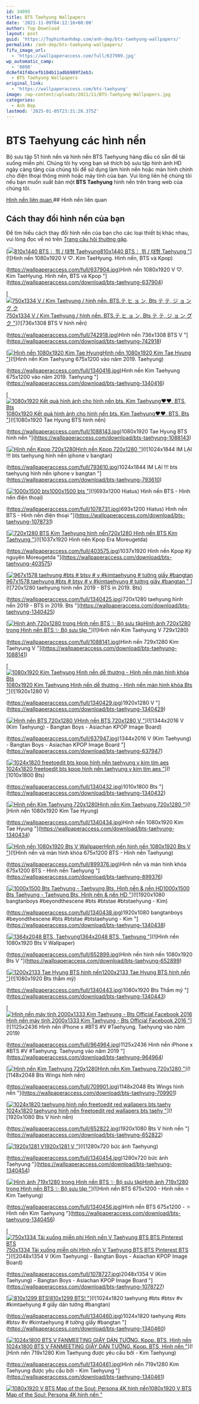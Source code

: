 ```yaml
---
id: 34095
title: BTS Taehyung Wallpapers
date: '2021-11-09T04:12:16+00:00'
author: Top Download
layout: post
guid: 'https://Tophinhanhdep.com/anh-dep/bts-taehyung-wallpapers/'
permalink: /anh-dep/bts-taehyung-wallpapers/
fifu_image_url:
  - 'https://wallpaperaccess.com/full/637909.jpg'
wp_automatic_camp:
  - '8098'
dc8ef41f4bcefb104b11adbb989f2eb3:
  - BTS Taehyung Wallpapers
original_link:
  - 'https://wallpaperaccess.com/bts-taehyung'
image: /wp-content/uploads/2021/11/BTS-Taehyung-Wallpapers.jpg
categories:
  - Ảnh Đẹp
lastmod: '2025-01-05T23:31:28.375Z'
---
```

# BTS Taehyung các hình nền

Bộ sưu tập 51 hình nền và hình nền BTS Taehyung hàng đầu có sẵn để tải xuống miễn phí. Chúng tôi hy vọng bạn sẽ thích bộ sưu tập hình ảnh HD ngày càng tăng của chúng tôi để sử dụng làm hình nền hoặc màn hình chính cho điện thoại thông minh hoặc máy tính của bạn. Vui lòng liên hệ chúng tôi nếu bạn muốn xuất bản một **BTS Taehyung** hình nền trên trang web của chúng tôi.

[Hình nền liên quan ](#related) ## Hình nền liên quan

## Cách thay đổi hình nền của bạn

Để tìm hiểu cách thay đổi hình nền của bạn cho các loại thiết bị khác nhau, vui lòng đọc về nó trên [Trang câu hỏi thường gặp](https://tophinhanhdep.com/faq/).

  
[[![810x1440 BTS︱ 뷔 / 태형 Taehyung](https://wallpaperaccess.com/full/637909.jpg)810x1440 BTS︱ 뷔 / 태형 Taehyung "](https://wallpaperaccess.com/download/bts-taehyung-637909)](![Hình nền 1080x1920 V ♡.  Kim TaeHyung.  Hình nền, BTS và Kpop)

(https://wallpaperaccess.com/full/637904.jpg)Hình nền 1080x1920 V ♡. Kim TaeHyung. Hình nền, BTS và Kpop "](https://wallpaperaccess.com/download/bts-taehyung-637904)

[[![750x1334 V / Kim Taehyung / hình nền.  BTS.テ ヒ ョ ン, Bts テ テ, ジ ョ ン グ ク](https://wallpaperaccess.com/full/793599.png)750x1334 V / Kim Taehyung / hình nền. BTS.テ ヒ ョ ン, Bts テ テ, ジ ョ ン グ ク "](https://wallpaperaccess.com/download/bts-taehyung-793599)](![736x1308 BTS V hình nền)

(https://wallpaperaccess.com/full/742918.jpg)Hình nền 736x1308 BTS V "](https://wallpaperaccess.com/download/bts-taehyung-742918)

[[![Hình nền 1080x1920 Kim Tae Hyung](https://wallpaperaccess.com/full/637907.jpg)Hình nền 1080x1920 Kim Tae Hyung "](https://wallpaperaccess.com/download/bts-taehyung-637907)](![Hình nền Kim Taehyung 675x1200 vào năm 2019. Taehyung)

(https://wallpaperaccess.com/full/1340416.jpg)Hình nền Kim Taehyung 675x1200 vào năm 2019. Taehyung "](https://wallpaperaccess.com/download/bts-taehyung-1340416)

[[![1080x1920 Kết quả hình ảnh cho hình nền bts.  Kim Taehyung❤❤.  BTS, Bts](https://wallpaperaccess.com/full/785727.png)1080x1920 Kết quả hình ảnh cho hình nền bts. Kim Taehyung❤❤. BTS, Bts "](https://wallpaperaccess.com/download/bts-taehyung-785727)](![1080x1920 Tae Hyung BTS hình nền)

(https://wallpaperaccess.com/full/1088143.jpg)1080x1920 Tae Hyung BTS hình nền "](https://wallpaperaccess.com/download/bts-taehyung-1088143)

[[![Hình nền Kpop 720x1280](https://wallpaperaccess.com/full/1340418.png)Hình nền Kpop 720x1280 "](https://wallpaperaccess.com/download/bts-taehyung-1340418)](![1024x1844 IM LẠI !!!  bts taehyung hình nền iphone v bangtan)

(https://wallpaperaccess.com/full/793610.jpg)1024x1844 IM LẠI !!! bts taehyung hình nền iphone v bangtan "](https://wallpaperaccess.com/download/bts-taehyung-793610)

[[![1000x1500 bts](https://wallpaperaccess.com/full/1340419.jpg)1000x1500 bts "](https://wallpaperaccess.com/download/bts-taehyung-1340419)](![693x1200 Hiatus) Hình nền BTS - Hình nền điện thoại)

(https://wallpaperaccess.com/full/1078731.jpg)693x1200 Hiatus) Hình nền BTS - Hình nền điện thoại "](https://wallpaperaccess.com/download/bts-taehyung-1078731)

[[![720x1280 BTS Kim Taehyung hình nền](https://wallpaperaccess.com/full/1340423.jpg)720x1280 Hình nền BTS Kim Taehyung "](https://wallpaperaccess.com/download/bts-taehyung-1340423)](![1037x1920 Hình nền Kpop Era Moreugetda)

(https://wallpaperaccess.com/full/403575.jpg)1037x1920 Hình nền Kpop Kỷ nguyên Moreugetda "](https://wallpaperaccess.com/download/bts-taehyung-403575)

[[![967x1578 taehyung #bts # btsv # v #kimtaehyung # tường giấy #bangtan](https://wallpaperaccess.com/full/1088289.jpg)967x1578 taehyung #bts # btsv # v #kimtaehyung # tường giấy #bangtan " ](https://wallpaperaccess.com/download/bts-taehyung-1088289)](![720x1280 taehyung hình nền 2019 - BTS in 2019. Bts)

(https://wallpaperaccess.com/full/1340425.jpg)720x1280 taehyung hình nền 2019 - BTS in 2019. Bts "](https://wallpaperaccess.com/download/bts-taehyung-1340425)

[[![Hình ảnh 720x1280 trong Hình nền BTS ✨ Bộ sưu tập](https://wallpaperaccess.com/full/1340426.jpg)Hình ảnh 720x1280 trong Hình nền BTS ✨ Bộ sưu tập "](https://wallpaperaccess.com/download/bts-taehyung-1340426)](![Hình nền Kim Taehyung V 729x1280)

(https://wallpaperaccess.com/full/1088141.jpg)Hình nền 729x1280 Kim Taehyung V "](https://wallpaperaccess.com/download/bts-taehyung-1088141)

[[![1080x1920 Kim Taehyung Hình nền dễ thương - Hình nền màn hình khóa Bts](https://wallpaperaccess.com/full/1088247.jpg)1080x1920 Kim Taehyung Hình nền dễ thương - Hình nền màn hình khóa Bts "](https://wallpaperaccess.com/download/bts-taehyung-1088247)](![1920x1280 V)

(https://wallpaperaccess.com/full/1340429.jpg)1920x1280 V "](https://wallpaperaccess.com/download/bts-taehyung-1340429)

[[![Hình nền BTS 720x1280 V](https://wallpaperaccess.com/full/637913.jpg)Hình nền BTS 720x1280 V "](https://wallpaperaccess.com/download/bts-taehyung-637913)](![1344x2016 V (Kim Taehyung) - Bangtan Boys - Asiachan KPOP Image Board)

(https://wallpaperaccess.com/full/637947.jpg)1344x2016 V (Kim Taehyung) - Bangtan Boys - Asiachan KPOP Image Board "](https://wallpaperaccess.com/download/bts-taehyung-637947)

[[![1024x1820 freetoedit bts kpop hình nền taehyung v kim tím aes](https://wallpaperaccess.com/full/1340431.jpg)1024x1820 freetoedit bts kpop hình nền taehyung v kim tím aes "](https://wallpaperaccess.com/download/bts-taehyung-1340431)](![1010x1800 Bts)

(https://wallpaperaccess.com/full/1340432.jpg)1010x1800 Bts "](https://wallpaperaccess.com/download/bts-taehyung-1340432)

[[![Hình nền Kim Taehyung 720x1280](https://wallpaperaccess.com/full/1088248.jpg)Hình nền Kim Taehyung 720x1280 "](https://wallpaperaccess.com/download/bts-taehyung-1088248)](![Hình nền 1080x1920 Kim Tae Hyung)

(https://wallpaperaccess.com/full/1340434.jpg)Hình nền 1080x1920 Kim Tae Hyung "](https://wallpaperaccess.com/download/bts-taehyung-1340434)

[[![Hình nền 1080x1920 Bts V Wallpaper](https://wallpaperaccess.com/full/926890.jpg)Hình nền hình nền 1080x1920 Bts V "](https://wallpaperaccess.com/download/bts-taehyung-926890)](![Hình nền và màn hình khóa 675x1200 BTS - Hình nền Taehyung)

(https://wallpaperaccess.com/full/899376.jpg)Hình nền và màn hình khóa 675x1200 BTS - Hình nền Taehyung "](https://wallpaperaccess.com/download/bts-taehyung-899376)

[[![1000x1500 Bts Taehyung - Taehyung Bts, Hình nền & nền HD](https://wallpaperaccess.com/full/1146899.jpg)1000x1500 Bts Taehyung - Taehyung Bts, Hình nền &amp; nền HD "](https://wallpaperaccess.com/download/bts-taehyung-1146899)](![1920x1080 bangtanboys #beyondthescene #bts #btstae #btstaehyung - Kim)

(https://wallpaperaccess.com/full/1340438.jpg)1920x1080 bangtanboys #beyondthescene #bts #btstae #btstaehyung - Kim "](https://wallpaperaccess.com/download/bts-taehyung-1340438)

[[![1364x2048 BTS, Taehyung](https://wallpaperaccess.com/full/793625.jpg)1364x2048 BTS, Taehyung "](https://wallpaperaccess.com/download/bts-taehyung-793625)](![Hình nền 1080x1920 Bts V Wallpaper)

(https://wallpaperaccess.com/full/652899.jpg)Hình nền hình nền 1080x1920 Bts V "](https://wallpaperaccess.com/download/bts-taehyung-652899)

[[![1200x2133 Tae Hyung BTS hình nền](https://wallpaperaccess.com/full/964973.jpg)1200x2133 Tae Hyung BTS hình nền "](https://wallpaperaccess.com/download/bts-taehyung-964973)](![1080x1920 Bts thẩm mỹ)

(https://wallpaperaccess.com/full/1340443.jpg)1080x1920 Bts Thẩm mỹ "](https://wallpaperaccess.com/download/bts-taehyung-1340443)

[[![Hình nền máy tính 2000x1333 Kim Taehyung - Bts Official Facebook 2016](https://wallpaperaccess.com/full/1340444.jpg)Hình nền máy tính 2000x1333 Kim Taehyung - Bts Official Facebook 2016 "](https://wallpaperaccess.com/download/bts-taehyung-1340444)](![1125x2436 Hình nền iPhone x #BTS #V #Taehyung.  Taehyung vào năm 2019)

(https://wallpaperaccess.com/full/964964.jpg)1125x2436 Hình nền iPhone x #BTS #V #Taehyung. Taehyung vào năm 2019 "](https://wallpaperaccess.com/download/bts-taehyung-964964)

[[![Hình nền Kim Taehyung 720x1280](https://wallpaperaccess.com/full/1340448.jpg)Hình nền Kim Taehyung 720x1280 "](https://wallpaperaccess.com/download/bts-taehyung-1340448)](![1148x2048 Bts Wings hình nền)

(https://wallpaperaccess.com/full/709901.jpg)1148x2048 Bts Wings hình nền "](https://wallpaperaccess.com/download/bts-taehyung-709901)

[[![1024x1820 taehyung hình nền freetoedit red wallapers bts taehy](https://wallpaperaccess.com/full/1078766.jpg)1024x1820 taehyung hình nền freetoedit red wallapers bts taehy "](https://wallpaperaccess.com/download/bts-taehyung-1078766)](![1920x1080 Bts V hình nền)

(https://wallpaperaccess.com/full/652822.jpg)1920x1080 Bts V hình nền "](https://wallpaperaccess.com/download/bts-taehyung-652822)

[[![1920x1281 V](https://wallpaperaccess.com/full/1340452.jpg)1920x1281 V "](https://wallpaperaccess.com/download/bts-taehyung-1340452)](![1280x720 bức ảnh Taehyung)

(https://wallpaperaccess.com/full/1340454.jpg)1280x720 bức ảnh Taehyung "](https://wallpaperaccess.com/download/bts-taehyung-1340454)

[[![Hình ảnh 719x1280 trong Hình nền BTS ✨ Bộ sưu tập](https://wallpaperaccess.com/full/1340455.jpg)Hình ảnh 719x1280 trong Hình nền BTS ✨ Bộ sưu tập "](https://wallpaperaccess.com/download/bts-taehyung-1340455)](![Hình nền BTS 675x1200 - Hình nền ✧ Kim Taehyung)

(https://wallpaperaccess.com/full/1340456.jpg)Hình nền BTS 675x1200 - ✧ Hình nền Kim Taehyung "](https://wallpaperaccess.com/download/bts-taehyung-1340456)

[[![750x1334 Tải xuống miễn phí Hình nền V Taehyung BTS BTS Pinterest BTS](https://wallpaperaccess.com/full/1340457.jpg)750x1334 Tải xuống miễn phí Hình nền V Taehyung BTS BTS Pinterest BTS "](https://wallpaperaccess.com/download/bts-taehyung-1340457)](![2048x1354 V (Kim Taehyung) - Bangtan Boys - Asiachan KPOP Image Board)

(https://wallpaperaccess.com/full/1078727.jpg)2048x1354 V (Kim Taehyung) - Bangtan Boys - Asiachan KPOP Image Board "](https://wallpaperaccess.com/download/bts-taehyung-1078727)

[[![810x1299 BTS!](https://wallpaperaccess.com/full/1088288.jpg)810x1299 BTS! "](https://wallpaperaccess.com/download/bts-taehyung-1088288)](![1024x1820 taehyung #bts #btsv #v #kimtaehyung # giấy dán tường #bangtan)

(https://wallpaperaccess.com/full/1340460.jpg)1024x1820 taehyung #bts #btsv #v #kimtaehyung # tường giấy #bangtan "](https://wallpaperaccess.com/download/bts-taehyung-1340460)

[[![1024x1800 BTS V FANMEETING GIẤY DÁN TƯỜNG.  Kpop.  BTS, Hình nền](https://wallpaperaccess.com/full/637919.jpg)1024x1800 BTS V FANMEETING GIẤY DÁN TƯỜNG. Kpop. BTS, Hình nền "](https://wallpaperaccess.com/download/bts-taehyung-637919)](![Hình nền 719x1280 Kim Taehyung được yêu cầu bởi - Kim Taehyung)

(https://wallpaperaccess.com/full/1340461.jpg)Hình nền 719x1280 Kim Taehyung được yêu cầu bởi - Kim Taehyung "](https://wallpaperaccess.com/download/bts-taehyung-1340461)

[![1080x1920 V BTS Map of the Soul: Persona 4K hình nền](https://wallpaperaccess.com/full/1340462.jpg)1080x1920 V BTS Map of the Soul: Persona 4K hình nền "](https://wallpaperaccess.com/download/bts-taehyung-1340462)
